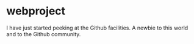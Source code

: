 # webproject
I have just started peeking at the Github facilities. A newbie to this world and to the Github community.
